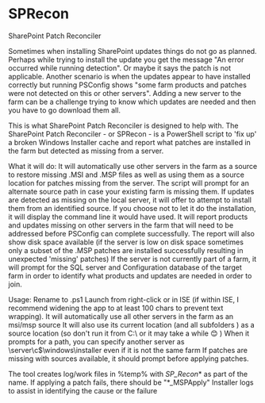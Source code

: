 # SPRecon
SharePoint Patch Reconciler

Sometimes when installing SharePoint updates things do not go as planned. Perhaps while trying to install the update you get the message "An error occurred while running detection". Or maybe it says the patch is not applicable.
Another scenario is when the updates appear to have installed correctly but running PSConfig shows "some farm products and patches were not detected on this or other servers".
Adding a new server to the farm can be a challenge trying to know which updates are needed and then you have to go download them all.

This is what SharePoint Patch Reconciler is designed to help with.
The SharePoint Patch Reconciler - or SPRecon - is a PowerShell script to 'fix up' a broken Windows Installer cache and report what patches are installed in the farm but detected as missing from a server. 

What it will do:
It will automatically use other servers in the farm as a source to restore missing .MSI and .MSP files as well as using them as a source location for patches missing from the server.
The script will prompt for an alternate source path in case your existing farm is missing them.
If updates are detected as missing on the local server, it will offer to attempt to install them from an identified source. 
If you choose not to let it do the installation, it will display the command line it would have used.
It will report products and updates missing on other servers in the farm that will need to be addressed before PSConfig can complete successfully.
The report will also show disk space available (if the server is low on disk space sometimes only a subset of the .MSP patches are installed successfully resulting in unexpected 'missing' patches)
If the server is not currently part of a farm, it will prompt for the SQL server and Configuration database of the target farm in order to identify what products and updates are needed in order to join.

Usage:
  Rename to .ps1
  Launch from right-click or in ISE (if within ISE, I recommend widening the app to at least 100 chars to prevent text wrapping).
  It will automatically use all other servers in the farm as an msi/msp source 
  It will also use its current location (and all subfolders ) as a source location (so don't run it from C:\ or it may take a while 😊 )
  When it prompts for a path, you can specify another server as \\server\c$\windows\installer even if it is not the same farm
  If patches are missing with sources available, it should prompt before applying patches.


The tool creates log/work files in %temp% with _SP_Recon_* as part of the name.
If applying a patch fails, there should be "*_MSPApply" Installer logs to assist in identifying the cause or the failure
